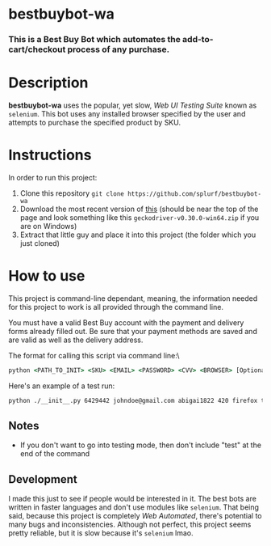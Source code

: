 # bestbuybot-wa

### This is a Best Buy Bot which automates the add-to-cart/checkout process of any purchase.

# Description
**bestbuybot-wa** uses the popular, yet slow, *Web UI Testing Suite* known as `selenium`.
This bot uses any installed browser specified by the user and attempts to purchase the specified product by SKU.

# Instructions
In order to run this project:
  1.  Clone this repository `git clone https://github.com/splurf/bestbuybot-wa`
  2.  Download the most recent version of [this](https://github.com/mozilla/geckodriver/releases) (should be near the top of the page and look something like this `geckodriver-v0.30.0-win64.zip` if you are on Windows)
  3.  Extract that little guy and place it into this project (the folder which you just cloned)
  
# How to use
This project is command-line dependant, meaning, the information needed for this project to work is all provided through the command line.

You must have a valid Best Buy account with the payment and delivery forms already filled out. Be sure that your payment methods are saved and are valid as well as the delivery address.

The format for calling this script via command line:\
```cmd
python <PATH_TO_INIT> <SKU> <EMAIL> <PASSWORD> <CVV> <BROWSER> [Optional]<TEST>
```

Here's an example of a test run:
```cmd
python ./__init__.py 6429442 johndoe@gmail.com abigai1822 420 firefox test
```

##  Notes
- If you don't want to go into testing mode, then don't include "test" at the end of the command

##  Development
I made this just to see if people would be interested in it. The best bots are written in faster languages and don't use modules like `selenium`. That being said, because this project is completely *Web Automated*, there's potential to many bugs and inconsistencies. Although not perfect, this project seems pretty reliable, but it is slow because it's `selenium` lmao.
